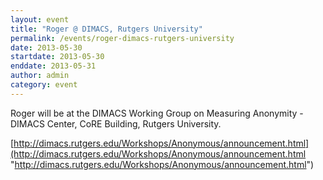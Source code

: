 ```yaml
---
layout: event
title: "Roger @ DIMACS, Rutgers University"
permalink: /events/roger-dimacs-rutgers-university
date: 2013-05-30
startdate: 2013-05-30
enddate: 2013-05-31
author: admin
category: event
---
```


Roger will be at the DIMACS Working Group on Measuring Anonymity - DIMACS Center, CoRE Building, Rutgers University.

[http://dimacs.rutgers.edu/Workshops/Anonymous/announcement.html](http://dimacs.rutgers.edu/Workshops/Anonymous/announcement.html "http://dimacs.rutgers.edu/Workshops/Anonymous/announcement.html")

